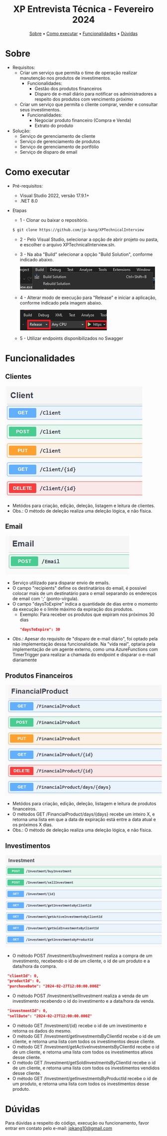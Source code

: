 
<h1 align="center">
  XP Entrevista Técnica - Fevereiro 2024
</h1>


<p align="center">
  <a href="#sobre">Sobre</a> •
  <a href="#como-executar">Como executar</a> •
  <a href="#funcionalidades">Funcionalidades</a> •
  <a href="#dúvidas">Dúvidas</a>
</p>

# Sobre
* Requisitos: 
    * Criar um serviço que permita o time de operação realizar manutenção nos produtos de investimentos.
        - Funcionalidades:
            - Gestão dos produtos financeiros
            -  Disparo de e-mail diário para notificar os administradores a respeito dos produtos com vencimento próximo
    * Criar um serviço que permita o cliente comprar, vender e consultar seus investimentos.
        - Funcionalidades:
            - Negociar produto financeiro (Compra e Venda)
            - Extrato do produto
* Solução:
    - Serviço de gerenciamento de cliente
    - Serviço de gerenciamento de produtos
    - Serviço de gerenciamento de portfólio
    - Serviço de disparo de email

# Como executar

* Pré-requisitos:
    - Visual Studio 2022, versão 17.9.1+
    - .NET 8.0

* Etapas
    - 1 - Clonar ou baixar o repositório.
    ```bash
    $ git clone https://github.com/jp-kang/XPTechnicalInterview
    ```
    - 2 - Pelo Visual Studio, selecionar a opção de abrir projeto ou pasta, e escolher o arquivo XPTechnicalInterview.sln.
    - 3 - Na aba "Build" selecionar a opção "Build Solution", conforme indicado abaixo.

        ![alt text](image-6.png)
    - 4 - Alterar modo de execução para "Release" e iniciar a aplicação, conforme indicado pela imagem abaixo.
    
        ![alt text](image-1.png)
    - 5 - Utilizar endpoints disponibilizados no Swagger


# Funcionalidades

## Clientes
![alt text](image-2.png)
 - Metódos para criação, edição, deleção, listagem e leitura de clientes.
 - Obs.: O método de deleção realiza uma deleção lógica, e não física.

## Email
![alt text](image-3.png)
 - Serviço utilizado para disparar envio de emails.
 - O campo "recipients" define os destinatários do email, é possível colocar mais de um destinatário para o email separando os endereços de email com ';' (ponto-vírgula).
 - O campo "daysToExpire" indica a quantidade de dias entre o momento da execução e o limite máximo da expiração dos produtos. 
    - Exemplo: Para receber os produtos que expiram nos próximos 30 dias
        ```json
        "daysToExpire": 30
        ````
 - *Obs*.: Apesar do requisito de "disparo de e-mail diário", foi optado pela não implementação dessa funcionalidade. Na "vida real", optaria pela implementação de um agente externo, como uma AzureFunctions com TimerTrigger para realizar a chamada do endpoint e disparar o e-mail diariamente

## Produtos Financeiros
![alt text](image-4.png)
 - Metódos para criação, edição, deleção, listagem e leitura de produtos financeiros.
 - O métodos GET /FinancialProduct/days/{days} recebe um inteiro X, e retorna uma lista em que a data de expiração está entre a data atual e os próximos X dias.
 - Obs.: O método de deleção realiza uma deleção lógica, e não física.

## Investimentos
 ![alt text](image-5.png)
 - O método POST /Investment/buyInvestment realiza a compra de um investimento, recebendo o id de um cliente, o id de um produto e a data/hora da compra.
 ```json
  "clientId": 0,
  "productId": 0,
  "purchaseDate": "2024-02-27T12:00:00.000Z"
```
 - O método POST /Investment/sellInvestment realiza a venda de um investimento recebendo o id do investimento e a data/hora da venda.
 ```json
  "investmentId": 0,
  "sellDate": "2024-02-27T12:00:00.000Z"
  ```
 - O método GET /Investment/{id} recebe o id de um investimento e retorna os dados do mesmo.
 - O método GET /Investment/getInvestmentsByClientId recebe o id de um cliente, e retorna uma lista com todos os investimentos desse cliente.
 - O método GET /Investment/getActiveInvestmentsByClientId recebe o id de um cliente, e retorna uma lista com todos os investimentos ativos desse cliente.
 - O método GET /Investment/getSoldInvestmentsByClientId recebe o id de um cliente, e retorna uma lista com todos os investimentos vendidos desse cliente.
 - O método GET /Investment/getInvestmentsByProductId recebe o id de um produto, e retorna uma lista com todos os investimentos desse produto.

 # Dúvidas
 Para dúvidas a respeito do código, execução ou funcionamento, favor entrar em contato pelo e-mail: jpkang10@gmail.com
